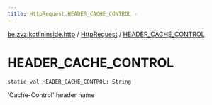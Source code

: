 ```yaml
---
title: HttpRequest.HEADER_CACHE_CONTROL - 
---
```


[be.zvz.kotlininside.http](../index.html) / [HttpRequest](index.html) / [HEADER_CACHE_CONTROL](./-h-e-a-d-e-r_-c-a-c-h-e_-c-o-n-t-r-o-l.html)

# HEADER_CACHE_CONTROL

`static val HEADER_CACHE_CONTROL: String`

'Cache-Control' header name

